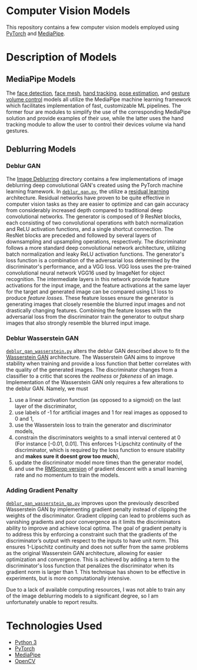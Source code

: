 # Computer Vision Models
This repository contains a few computer vision models employed using [PyTorch](https://pytorch.org) and [MediaPipe](https://google.github.io/mediapipe/).

# Description of Models

## MediaPipe Models
The [face detection](/Face%20Detection), [face mesh](/Face%20Mesh), [hand tracking](/Hand%20Tracking), [pose estimation](/Pose%20Estimation), and [gesture volume control](/Gesture%20Volume%20Control) models all utilize the MediaPipe machine learning framework which facilitates implementation of fast, customizable ML pipelines.  The former four are modules to simplify the use of the corresponding MediaPipe solution and provide examples of their use, while the latter uses the hand tracking module to allow the user to control their devices volume via hand gestures.

## Deblurring Models

### Deblur GAN
The [Image Deblurring](/Image%20Deblurring) directory contains a few implementations of image deblurring deep convolutional GAN's created using the PyTorch machine learning framework.  In [`deblur_gan.py`](/Image%20Deblurring/deblur_gan.py), the utilize a [residual learning](https://arxiv.org/pdf/1512.03385.pdf) architecture.  Residual networks have proven to be quite effective in computer vision tasks as they are easier to optimize and can gain accuracy from considerably increased depth compared to traditional deep convolutional networks.  The generator is composed of 9 ResNet blocks, each consisting of two convolutional operations with batch normalization and ReLU activation functions, and a single shortcut connection.  The ResNet blocks are preceded and followed by several layers of downsampling and upsampling operations, respectively.  The discriminator follows a more standard deep convolutional network architecture, utilizing batch normalization and leaky ReLU activation functions.  The generator's loss function is a combination of the adversarial loss determined by the discriminator's performance, and a VGG loss.  VGG loss uses the pre-trained convolutional neural network VGG16 used by ImageNet for object recognition.  The intermediate layers in this network provide feature activations for the input image, and the feature activations at the same layer for the target and generated image can be compared using L1 loss to produce _feature losses_.  These feature losses ensure the generator is generating images that closely resemble the blurred input images and not drastically changing features.  Combining the feature losses with the adversarial loss from the discriminator train the generator to output sharp images that also strongly resemble the blurred input image.

### Deblur Wasserstein GAN
[`deblur_gan_wasserstein.py`](/Image%20Deblurring/deblur_gan_wasserstein.py) alters the deblur GAN described above to fit the [Wasserstein GAN](https://arxiv.org/abs/1701.07875) architecture.  The Wasserstein GAN aims to improve stability when training and provide a loss function that better correlates with the quality of the generated images.  The discriminator changes from a classifier to a critic that scores the _realness_ or _fakeness_ of an image.  Implementation of the Wasserstein GAN only requires a few alterations to the deblur GAN.  Namely, we must
1. use a linear activation function (as opposed to a sigmoid) on the last layer of the discriminator,
2. use labels of -1 for artificial images and 1 for real images as opposed to 0 and 1,
3. use the Wasserstein loss to train the generator and discriminator models,
4. constrain the discriminators weights to a small interval centered at 0 (For instance [-0.01, 0.01].  This enforces 1-Lipschitz continuity of the discriminator, which is required by the loss function to ensure stability and ******makes sure it doesnt grow too much******),
5. update the discriminator model more times than the generator model,
6. and use the [RMSprop version](https://pytorch.org/docs/stable/generated/torch.optim.RMSprop.html) of gradient descent with a small learning rate and no momentum to train the models.

### Adding Gradient Penalty
[`deblur_gan_wasserstein_gp.py`](/Image%20Deblurring/deblur_gan_wasserstein_gp.py) improves upon the previously described Wasserstein GAN by implementing gradient penalty instead of clipping the weights of the discriminator.  Gradient clipping can lead to problems such as vanishing gradients and poor convergence as it limits the discriminators ability to improve and achieve local optima.  The goal of gradient penalty is to address this by enforcing a constraint such that the gradients of the discriminator’s output with respect to the inputs to have unit norm.  This ensures 1-Lipschitz continuity and does not suffer from the same problems as the original Wasserstein GAN architecture, allowing for easier optimization and convergence.  This is achieved by adding a term to the discriminator's loss function that penalizes the discriminator when its gradient norm is larger than 1.  This technique has shown to be effective in experiments, but is more computationally intensive.

Due to a lack of available computing resources, I was not able to train any of the image deblurring models to a significant degree, so I am unfortunately unable to report results.

# Technologies Used
 * [Python 3](https://www.python.org)
 * [PyTorch](https://pytorch.org)
 * [MediaPipe](https://mediapipe.dev)
 * [OpenCV](https://opencv.org)
